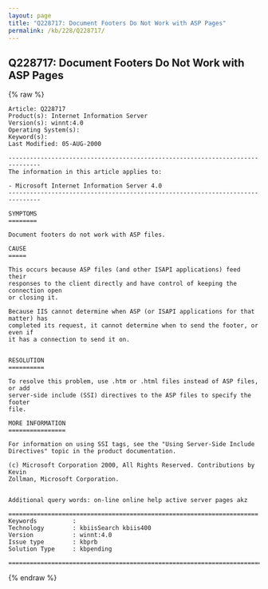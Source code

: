 ```yaml
---
layout: page
title: "Q228717: Document Footers Do Not Work with ASP Pages"
permalink: /kb/228/Q228717/
---
```


## Q228717: Document Footers Do Not Work with ASP Pages

{% raw %}

	Article: Q228717
	Product(s): Internet Information Server
	Version(s): winnt:4.0
	Operating System(s): 
	Keyword(s): 
	Last Modified: 05-AUG-2000
	
	-------------------------------------------------------------------------------
	The information in this article applies to:
	
	- Microsoft Internet Information Server 4.0 
	-------------------------------------------------------------------------------
	
	SYMPTOMS
	========
	
	Document footers do not work with ASP files.
	
	CAUSE
	=====
	
	This occurs because ASP files (and other ISAPI applications) feed their
	responses to the client directly and have control of keeping the connection open
	or closing it.
	
	Because IIS cannot determine when ASP (or ISAPI applications for that matter) has
	completed its request, it cannot determine when to send the footer, or even if
	it has a connection to send it on.
	
	
	RESOLUTION
	==========
	
	To resolve this problem, use .htm or .html files instead of ASP files, or add
	server-side include (SSI) directives to the ASP files to specify the footer
	file.
	
	MORE INFORMATION
	================
	
	For information on using SSI tags, see the "Using Server-Side Include
	Directives" topic in the product documentation.
	
	(c) Microsoft Corporation 2000, All Rights Reserved. Contributions by Kevin
	Zollman, Microsoft Corporation.
	
	
	Additional query words: on-line online help active server pages akz
	
	======================================================================
	Keywords          :  
	Technology        : kbiisSearch kbiis400
	Version           : winnt:4.0
	Issue type        : kbprb
	Solution Type     : kbpending
	
	=============================================================================
	

{% endraw %}
